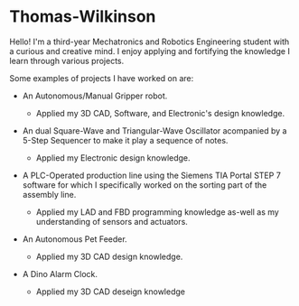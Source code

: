 # Thomas-Wilkinson

Hello! I'm a third-year Mechatronics and Robotics Engineering student with a curious and creative mind. I enjoy applying and fortifying the knowledge I learn through various projects. 

Some examples of projects I have worked on are:
- An Autonomous/Manual Gripper robot.
    - Applied my 3D CAD, Software, and Electronic's design knowledge.

  
- An dual Square-Wave and Triangular-Wave Oscillator acompanied by a 5-Step Sequencer to make it play a sequence of notes.
    - Applied my Electronic design knowledge.

  
- A PLC-Operated production line using the Siemens TIA Portal STEP 7 software for which I specifically worked on the sorting part of the assembly line.
    - Applied my LAD and FBD programming knowledge as-well as my understanding of sensors and actuators.


- An Autonomous Pet Feeder.
    - Applied my 3D CAD design knowledge.

      
- A Dino Alarm Clock.
    - Applied my 3D CAD deseign knowledge 
  


